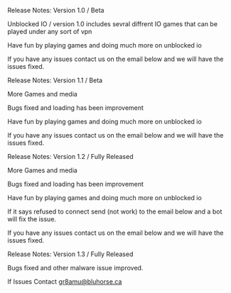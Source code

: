 Release Notes:
Version 1.0 / Beta

Unblocked IO / version 1.0 
includes sevral diffrent 
IO games that can be played 
under any sort of vpn 

Have fun by playing games and doing
much more on unblocked io

If you have any issues contact us 
on the email below and we will have
the issues fixed.


Release Notes:
Version 1.1 / Beta
 
More Games and media

Bugs fixed and loading has
been improvement 

Have fun by playing games and doing
much more on unblocked io

If you have any issues contact us 
on the email below and we will have
the issues fixed.

Release Notes:
Version 1.2 / Fully Released
 
More Games and media

Bugs fixed and loading has
been improvement 

Have fun by playing games and doing
much more on unblocked io

If it says refused to connect 
send (not work) to the email
below and a bot will fix the
issue.

If you have any issues contact us 
on the email below and we will have
the issues fixed. 

Release Notes:
Version 1.3 / Fully Released
 
Bugs fixed and other malware
issue improved.

























































If Issues Contact gr8amu@bluhorse.ca